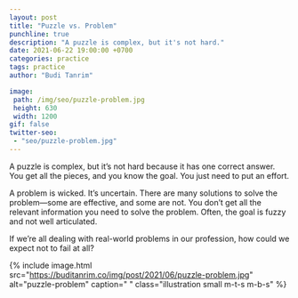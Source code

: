 ```yaml
---
layout: post
title: "Puzzle vs. Problem"
punchline: true
description: "A puzzle is complex, but it's not hard."
date: 2021-06-22 19:00:00 +0700
categories: practice
tags: practice
author: "Budi Tanrim"

image:
 path: /img/seo/puzzle-problem.jpg
 height: 630
 width: 1200
gif: false
twitter-seo: 
 - "seo/puzzle-problem.jpg"
---
```


A puzzle is complex, but it’s not hard because it has one correct answer. You get all the pieces, and you know the goal. You just need to put an effort.

A problem is wicked. It’s uncertain. There are many solutions to solve the problem—some are effective, and some are not. You don’t get all the relevant information you need to solve the problem. Often, the goal is fuzzy and not well articulated.

If we’re all dealing with real-world problems in our profession, how could we expect not to fail at all?


{% include image.html 
src="https://buditanrim.co/img/post/2021/06/puzzle-problem.jpg" 
alt="puzzle-problem" 
caption=" "
class="illustration small m-t-s m-b-s" %}